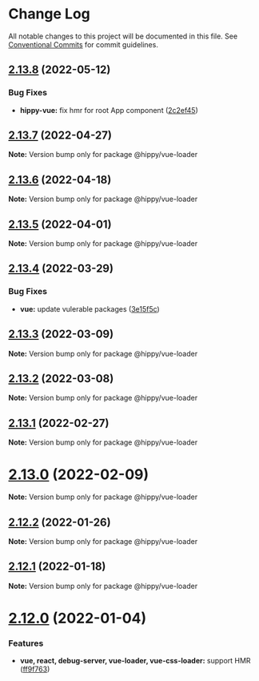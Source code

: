 # Change Log

All notable changes to this project will be documented in this file.
See [Conventional Commits](https://conventionalcommits.org) for commit guidelines.

## [2.13.8](https://github.com/Tencent/Hippy/compare/2.13.7...2.13.8) (2022-05-12)


### Bug Fixes

* **hippy-vue:** fix hmr for root App component ([2c2ef45](https://github.com/Tencent/Hippy/commit/2c2ef45f82e140173c0625b2e5837fbf6d76df5a))





## [2.13.7](https://github.com/Tencent/Hippy/compare/2.13.6...2.13.7) (2022-04-27)

**Note:** Version bump only for package @hippy/vue-loader





## [2.13.6](https://github.com/Tencent/Hippy/compare/2.13.5...2.13.6) (2022-04-18)

**Note:** Version bump only for package @hippy/vue-loader





## [2.13.5](https://github.com/Tencent/Hippy/compare/2.13.4...2.13.5) (2022-04-01)

**Note:** Version bump only for package @hippy/vue-loader





## [2.13.4](https://github.com/Tencent/Hippy/compare/2.13.3...2.13.4) (2022-03-29)


### Bug Fixes

* **vue:** update vulerable packages ([3e15f5c](https://github.com/Tencent/Hippy/commit/3e15f5c26ff9b7d875791a3cac4520ba22d99524))





## [2.13.3](https://github.com/Tencent/Hippy/compare/2.13.2...2.13.3) (2022-03-09)

**Note:** Version bump only for package @hippy/vue-loader





## [2.13.2](https://github.com/Tencent/Hippy/compare/2.13.1...2.13.2) (2022-03-08)

**Note:** Version bump only for package @hippy/vue-loader





## [2.13.1](https://github.com/Tencent/Hippy/compare/2.13.0...2.13.1) (2022-02-27)

**Note:** Version bump only for package @hippy/vue-loader





# [2.13.0](https://github.com/Tencent/Hippy/compare/2.12.2...2.13.0) (2022-02-09)

**Note:** Version bump only for package @hippy/vue-loader





## [2.12.2](https://github.com/Tencent/Hippy/tree/master/packages/hippy-vue-loader/compare/2.12.1...2.12.2) (2022-01-26)

**Note:** Version bump only for package @hippy/vue-loader





## [2.12.1](https://github.com/Tencent/Hippy/tree/master/packages/hippy-vue-loader/compare/2.12.0...2.12.1) (2022-01-18)

**Note:** Version bump only for package @hippy/vue-loader





# [2.12.0](https://github.com/Tencent/Hippy/tree/master/packages/hippy-vue-loader/compare/2.11.6...2.12.0) (2022-01-04)


### Features

* **vue, react, debug-server, vue-loader, vue-css-loader:** support HMR ([ff9f763](https://github.com/Tencent/Hippy/tree/master/packages/hippy-vue-loader/commit/ff9f763a4578d41a4ff657a577ced7f3675ba8e3))

